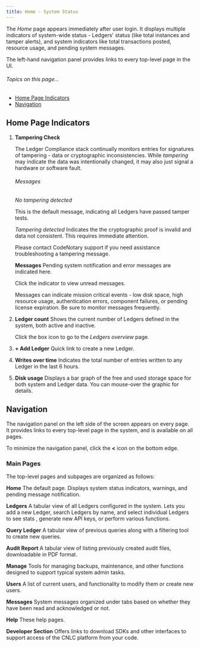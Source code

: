 ```yaml
---
title: Home - System Status
---
```


The *Home* page appears immediately after user login. It displays multiple indicators of system-wide status - Ledgers' status (like total instances and tamper alerts), and system indicators like total transactions posted, resource usage, and pending system messages.

The left-hand navigation panel provides links to every top-level page in the UI.

###### _Topics on this page..._

- [Home Page Indicators](/help/overall-status#home-page-indicators)
- [Navigation](/help/overall-status#navigation)

## Home Page Indicators

<v-img src="/alt_hp_full_dash.png" alt="dashboard" ></v-img>

1. **Tampering Check**

   The Ledger Compliance stack continually monitors entries for signatures of tampering - data or cryptographic inconsistencies.  While *tampering* may indicate the data was intentionally changed, it may also just signal a hardware or software fault.

   <v-img src="/alt_msg_notamper.png" alt="" > </v-img>

   ###### Messages

   _No tampering detected_

   This is the default message, indicating all Ledgers have passed tamper tests.

   _Tampering detected_
   Indicates the the cryptographic proof is invalid and data not consistent. This requires immediate attention.

   Please contact CodeNotary support if you need assistance troubleshooting a tampering message.

   **Messages**  Pending system notification and error messages are indicated here.

   Click the indicator to view unread messages.

   Messages can indicate mission critical events - low disk space, high resource usage, authentication errors, component failures, or pending license expiration. Be sure to monitor messages frequently.

2. **Ledger count**  Shows the current number of Ledgers defined in the system, both active and inactive.

   Click the box icon to go to the *Ledgers overview* page.

   <v-img src="/alt_ldgr_stat.png" alt="Ledger count"></v-img>

4. **+ Add Ledger**  Quick link to create a new Ledger.

   <v-img src="/alt_Add_ledger_btn_sm.png" alt="" > </v-img>

5. **Writes over time**  Indicates the total number of entries written to any Ledger in the last 6 hours.

   <v-img src="/alt_wotb.png" alt="" > </v-img>

6. **Disk usage**  Displays a bar graph of the free and used storage space for both system and Ledger data. You can mouse-over the graphic for details.

   <v-img src="/alt_disk_usage_e.png" alt="disk usage" ></v-img>

## Navigation

The navigation panel on the left side of the screen appears on every page. It provides links to every top-level page in the system, and is available on all pages.

To minimize the navigation panel, click the **<** icon on the bottom edge.

### Main Pages

The top-level pages and subpages are organized as follows:

**Home**
The default page. Displays system status indicators, warnings, and pending message notification.

**Ledgers**
A tabular view of all Ledgers configured in the system. Lets you add a new Ledger, search Ledgers by name, and select individual Ledgers to see stats , generate new API keys, or perform various functions.

**Query Ledger**
A tabular view of previous queries along with a filtering tool to create new queries.

**Audit Report**
A tabular view of listing previously created audit files, downloadable in PDF format.

**Manage**
Tools for managing backups, maintenance, and other functions designed to support typical system admin tasks.

**Users**
A list of current users, and functionality to modify them or create new users.

**Messages**
System messages organized under tabs based on whether they have been read and acknowledged or not.

**Help**
These help pages.

**Developer Section**
Offers links to download SDKs and other interfaces to support access of the CNLC platform from your code.

<prev-next class="_margin-top-1" :prev="{ url: '/introduction', label: 'Understanding the System' }" :next="{ url: '/create-ledger', label: 'Creating a Ledger' }"></prev-next>


